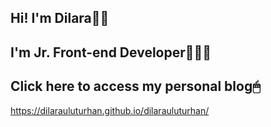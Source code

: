Hi! I'm Dilara👋🏻
--
I'm Jr. Front-end Developer👩🏻‍💻
--
Click here to access my personal blog🖱
--
https://dilarauluturhan.github.io/dilarauluturhan/
